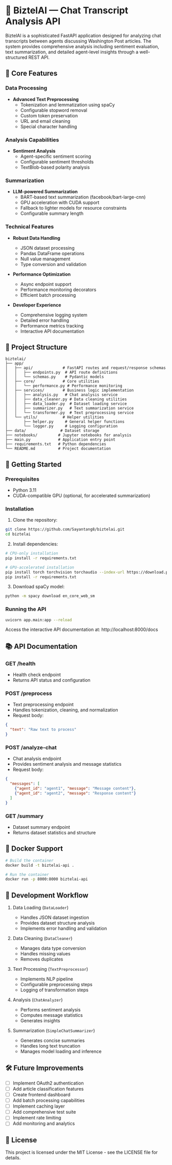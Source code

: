 # 🧠 BiztelAI — Chat Transcript Analysis API

BiztelAI is a sophisticated FastAPI application designed for analyzing chat transcripts between agents discussing Washington Post articles. The system provides comprehensive analysis including sentiment evaluation, text summarization, and detailed agent-level insights through a well-structured REST API.

## 🌟 Core Features

### Data Processing
- **Advanced Text Preprocessing**
  - Tokenization and lemmatization using spaCy
  - Configurable stopword removal
  - Custom token preservation
  - URL and email cleaning
  - Special character handling

### Analysis Capabilities
- **Sentiment Analysis**
  - Agent-specific sentiment scoring
  - Configurable sentiment thresholds
  - TextBlob-based polarity analysis

### Summarization
- **LLM-powered Summarization**
  - BART-based text summarization (facebook/bart-large-cnn)
  - GPU acceleration with CUDA support
  - Fallback to lighter models for resource constraints
  - Configurable summary length

### Technical Features
- **Robust Data Handling**
  - JSON dataset processing
  - Pandas DataFrame operations
  - Null value management
  - Type conversion and validation

- **Performance Optimization**
  - Async endpoint support
  - Performance monitoring decorators
  - Efficient batch processing

- **Developer Experience**
  - Comprehensive logging system
  - Detailed error handling
  - Performance metrics tracking
  - Interactive API documentation

## 📁 Project Structure

```
biztelai/
├── app/
│   ├── api/             # FastAPI routes and request/response schemas
│   │   ├── endpoints.py  # API route definitions
│   │   └── schemas.py    # Pydantic models
│   ├── core/            # Core utilities
│   │   └── performance.py # Performance monitoring
│   ├── services/        # Business logic implementation
│   │   ├── analysis.py   # Chat analysis service
│   │   ├── data_cleaner.py # Data cleaning utilities
│   │   ├── data_loader.py  # Dataset loading service
│   │   ├── summarizer.py   # Text summarization service
│   │   └── transformer.py  # Text preprocessing service
│   └── utils/           # Helper utilities
│       ├── helper.py     # General helper functions
│       └── logger.py     # Logging configuration
├── data/               # Dataset storage
├── notebooks/         # Jupyter notebooks for analysis
├── main.py            # Application entry point
├── requirements.txt   # Python dependencies
└── README.md          # Project documentation
```

## 🚀 Getting Started

### Prerequisites
- Python 3.11
- CUDA-compatible GPU (optional, for accelerated summarization)

### Installation

1. Clone the repository:
```bash
git clone https://github.com/Sayantang8/biztelai.git
cd biztelai
```

2. Install dependencies:
```bash
# CPU-only installation
pip install -r requirements.txt

# GPU-accelerated installation
pip install torch torchvision torchaudio --index-url https://download.pytorch.org/whl/cu121
pip install -r requirements.txt
```

3. Download spaCy model:
```bash
python -m spacy download en_core_web_sm
```

### Running the API
```bash
uvicorn app.main:app --reload
```

Access the interactive API documentation at: http://localhost:8000/docs

## 📚 API Documentation

### GET /health
- Health check endpoint
- Returns API status and configuration

### POST /preprocess
- Text preprocessing endpoint
- Handles tokenization, cleaning, and normalization
- Request body:
```json
{
  "text": "Raw text to process"
}
```

### POST /analyze-chat
- Chat analysis endpoint
- Provides sentiment analysis and message statistics
- Request body:
```json
{
  "messages": [
    {"agent_id": "agent1", "message": "Message content"},
    {"agent_id": "agent2", "message": "Response content"}
  ]
}
```

### GET /summary
- Dataset summary endpoint
- Returns dataset statistics and structure

## 🐳 Docker Support

```bash
# Build the container
docker build -t biztelai-api .

# Run the container
docker run -p 8000:8000 biztelai-api
```

## 🔄 Development Workflow

1. Data Loading (`DataLoader`)
   - Handles JSON dataset ingestion
   - Provides dataset structure analysis
   - Implements error handling and validation

2. Data Cleaning (`DataCleaner`)
   - Manages data type conversion
   - Handles missing values
   - Removes duplicates

3. Text Processing (`TextPreprocessor`)
   - Implements NLP pipeline
   - Configurable preprocessing steps
   - Logging of transformation steps

4. Analysis (`ChatAnalyzer`)
   - Performs sentiment analysis
   - Computes message statistics
   - Generates insights

5. Summarization (`SimpleChatSummarizer`)
   - Generates concise summaries
   - Handles long text truncation
   - Manages model loading and inference

## 🛠️ Future Improvements

- [ ] Implement OAuth2 authentication
- [ ] Add article classification features
- [ ] Create frontend dashboard
- [ ] Add batch processing capabilities
- [ ] Implement caching layer
- [ ] Add comprehensive test suite
- [ ] Implement rate limiting
- [ ] Add monitoring and analytics

## 📄 License

This project is licensed under the MIT License - see the LICENSE file for details.

